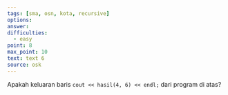 ```yaml
---
tags: [sma, osn, kota, recursive]
options: 
answer: 
difficulties:
  - easy
point: 8
max_point: 10
text: text 6
source: osk
---
```


Apakah keluaran baris `cout << hasil(4, 6) << endl;` dari program di atas?
